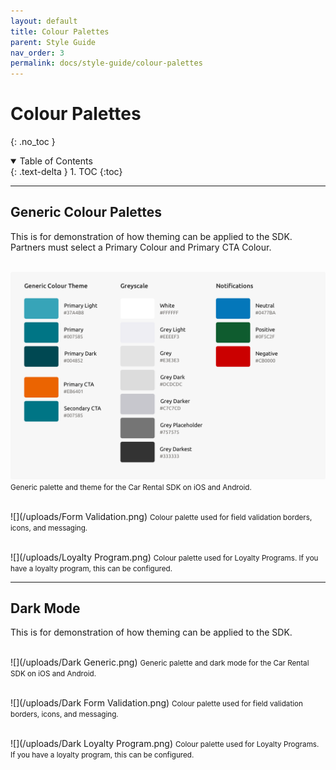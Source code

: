 ```yaml
---
layout: default
title: Colour Palettes 
parent: Style Guide
nav_order: 3
permalink: docs/style-guide/colour-palettes
---
```


# Colour Palettes 
{: .no_toc }

<details open markdown="block">
  <summary>
    Table of Contents
  </summary>
  {: .text-delta }
1. TOC
{:toc}
</details>

---

## Generic Colour Palettes 

This is for demonstration of how theming can be applied to the SDK. Partners must select a Primary Colour and Primary CTA Colour.<br/><br/>

![](/uploads/Generic.png)
<small>Generic palette and theme for the Car Rental SDK on iOS and Android. </small><br /><br />

![](/uploads/Form Validation.png)
<small>Colour palette used for field validation borders, icons, and messaging.</small><br /><br />

![](/uploads/Loyalty Program.png)
<small>Colour palette used for Loyalty Programs. If you have a loyalty program, this can be configured.</small>

---

## Dark Mode
This is for demonstration of how theming can be applied to the SDK.<br/><br/>

![](/uploads/Dark Generic.png)
<small>Generic palette and dark mode for the Car Rental SDK on iOS and Android.</small><br /><br />

![](/uploads/Dark Form Validation.png)
<small>Colour palette used for field validation borders, icons, and messaging.</small><br /><br />

![](/uploads/Dark Loyalty Program.png)
<small>Colour palette used for Loyalty Programs. If you have a loyalty program, this can be configured.</small>